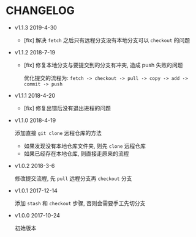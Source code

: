 # CHANGELOG

* v1.1.3 2019-4-30

  * [fix] 解决 `fetch` 之后只有远程分支没有本地分支可以 `checkout` 的问题

* v1.1.2 2018-7-19

  * [fix] 修复本地分支与要提交到的分支有冲突, 造成 push 失败的问题

    优化提交的流程为: `fetch -> checkout -> pull -> copy -> add -> commit -> push`

* v1.1.1 2018-4-20

  * [fix] 修复出错后没有退出进程的问题

* v1.1.0 2018-4-19

  添加直接 `git clone` 远程仓库的方法
  * 如果发现没有本地仓库文件夹, 则先 `clone` 远程仓库
  * 如果已经存在本地仓库, 则直接走原来的流程

* v1.0.2 2018-3-6

  修改提交流程, 先 `pull` 远程分支再 `checkout` 分支

* v1.0.1 2017-12-14

  添加 `stash` 和 `checkout` 步骤, 否则会需要手工先切分支

* v1.0.0 2017-10-24

  初始版本